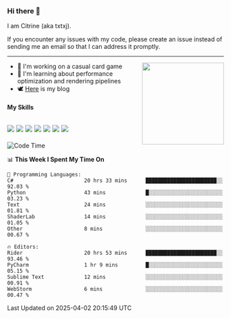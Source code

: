 ### Hi there 👋

I am Citrine (aka txtxj).

If you encounter any issues with my code, please create an issue instead of sending me an email so that I can address it promptly.

---

<img align="right" height="190" src="http://github-profile-summary-cards.vercel.app/api/cards/stats?username=txtxj&theme=vue">

- 🌱 I'm working on a casual card game
- 📖 I'm learning about performance optimization and rendering pipelines
- 🕊️ [Here](https://txtxj.top) is my blog

#### My Skills

![](https://img.shields.io/badge/Unity-000000?logo=unity&logoColor=fff)
![](https://img.shields.io/badge/C%23-239120?logo=csharp&logoColor=fff)
![](https://img.shields.io/badge/Python-3e74a2?logo=python&logoColor=fff)
![](https://img.shields.io/badge/C++-65318e?logo=cplusplus&logoColor=fff)
![](https://img.shields.io/badge/Vue-4FC08D?logo=vuedotjs&logoColor=fff)
![](https://img.shields.io/badge/Blender-f5792a?logo=blender&logoColor=fff)
![](https://img.shields.io/badge/MS%20SQL-cc2927?logo=microsoftsqlserver&logoColor=fff)
---

<!--START_SECTION:waka-->
![Code Time](http://img.shields.io/badge/Code%20Time-2%2C675%20hrs%2022%20mins-blue)

📊 **This Week I Spent My Time On** 

```text
💬 Programming Languages: 
C#                       20 hrs 33 mins      ███████████████████████░░   92.03 % 
Python                   43 mins             █░░░░░░░░░░░░░░░░░░░░░░░░   03.23 % 
Text                     24 mins             ░░░░░░░░░░░░░░░░░░░░░░░░░   01.81 % 
ShaderLab                14 mins             ░░░░░░░░░░░░░░░░░░░░░░░░░   01.05 % 
Other                    8 mins              ░░░░░░░░░░░░░░░░░░░░░░░░░   00.67 % 

🔥 Editors: 
Rider                    20 hrs 53 mins      ███████████████████████░░   93.46 % 
PyCharm                  1 hr 9 mins         █░░░░░░░░░░░░░░░░░░░░░░░░   05.15 % 
Sublime Text             12 mins             ░░░░░░░░░░░░░░░░░░░░░░░░░   00.91 % 
WebStorm                 6 mins              ░░░░░░░░░░░░░░░░░░░░░░░░░   00.47 % 
```


 Last Updated on 2025-04-02 20:15:49 UTC
<!--END_SECTION:waka-->
